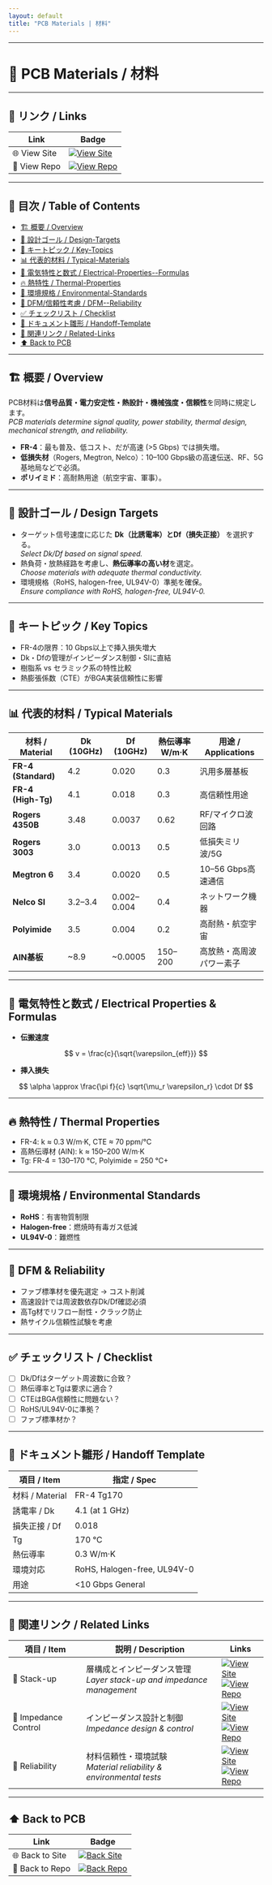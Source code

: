 ```yaml
---
layout: default
title: "PCB Materials | 材料"
---
```


---

# 🧪 PCB Materials / 材料

---

## 🔗 リンク / Links

| Link | Badge |
|---|---|
| 🌐 View Site | [![View Site](https://img.shields.io/badge/View-Site-brightgreen?logo=githubpages)](https://samizo-aitl.github.io/Edusemi-Plus/Assembly-Integration/PCB/materials) |
| 📂 View Repo | [![View Repo](https://img.shields.io/badge/View-Repo-blue?logo=github)](https://github.com/Samizo-AITL/Edusemi-Plus/blob/main/Assembly-Integration/PCB/materials.md) |

---

## 📑 目次 / Table of Contents
- [🏗 概要 / Overview](#-概要--overview)  
- [🎯 設計ゴール / Design-Targets](#-設計ゴール--design-targets)  
- [🔑 キートピック / Key-Topics](#-キートピック--key-topics)  
- [📊 代表的材料 / Typical-Materials](#-代表的材料--typical-materials)  
- [🧮 電気特性と数式 / Electrical-Properties--Formulas](#-電気特性と数式--electrical-properties--formulas)  
- [🔥 熱特性 / Thermal-Properties](#-熱特性--thermal-properties)  
- [🌱 環境規格 / Environmental-Standards](#-環境規格--environmental-standards)  
- [🧩 DFM/信頼性考慮 / DFM--Reliability](#-dfm信頼性考慮--dfm--reliability)  
- [✅ チェックリスト / Checklist](#-チェックリスト--checklist)  
- [🧭 ドキュメント雛形 / Handoff-Template](#-ドキュメント雛形--handoff-template)  
- [🔗 関連リンク / Related-Links](#-関連リンク--related-links)  
- [⬆️ Back to PCB](#️-back-to-pcb)  

---

## 🏗 概要 / Overview
PCB材料は**信号品質・電力安定性・熱設計・機械強度・信頼性**を同時に規定します。  
*PCB materials determine signal quality, power stability, thermal design, mechanical strength, and reliability.*

- **FR-4**：最も普及、低コスト、だが高速 (>5 Gbps) では損失増。  
- **低損失材**（Rogers, Megtron, Nelco）：10–100 Gbps級の高速伝送、RF、5G基地局などで必須。  
- **ポリイミド**：高耐熱用途（航空宇宙、軍事）。  

---

## 🎯 設計ゴール / Design Targets
- ターゲット信号速度に応じた **Dk（比誘電率）とDf（損失正接）** を選択する。  
  *Select Dk/Df based on signal speed.*  
- 熱負荷・放熱経路を考慮し、**熱伝導率の高い材**を選定。  
  *Choose materials with adequate thermal conductivity.*  
- 環境規格（RoHS, halogen-free, UL94V-0）準拠を確保。  
  *Ensure compliance with RoHS, halogen-free, UL94V-0.*  

---

## 🔑 キートピック / Key Topics
- FR-4の限界：10 Gbps以上で挿入損失増大  
- Dk・Dfの管理がインピーダンス制御・SIに直結  
- 樹脂系 vs セラミック系の特性比較  
- 熱膨張係数（CTE）がBGA実装信頼性に影響  

---

## 📊 代表的材料 / Typical Materials
| 材料 / Material | Dk (10GHz) | Df (10GHz) | 熱伝導率 W/m·K | 用途 / Applications |
|-----------------|-----------|------------|----------------|----------------------|
| **FR-4 (Standard)** | 4.2 | 0.020 | 0.3 | 汎用多層基板 |
| **FR-4 (High-Tg)** | 4.1 | 0.018 | 0.3 | 高信頼性用途 |
| **Rogers 4350B** | 3.48 | 0.0037 | 0.62 | RF/マイクロ波回路 |
| **Rogers 3003** | 3.0 | 0.0013 | 0.5 | 低損失ミリ波/5G |
| **Megtron 6** | 3.4 | 0.0020 | 0.5 | 10–56 Gbps高速通信 |
| **Nelco SI** | 3.2–3.4 | 0.002–0.004 | 0.4 | ネットワーク機器 |
| **Polyimide** | 3.5 | 0.004 | 0.2 | 高耐熱・航空宇宙 |
| **AlN基板** | ~8.9 | ~0.0005 | 150–200 | 高放熱・高周波パワー素子 |

---

## 🧮 電気特性と数式 / Electrical Properties & Formulas
- **伝搬速度**

$$
v = \frac{c}{\sqrt{\varepsilon_{eff}}}
$$

- **挿入損失**

$$
\alpha \approx \frac{\pi f}{c} \sqrt{\mu_r \varepsilon_r} \cdot Df
$$

---

## 🔥 熱特性 / Thermal Properties
- FR-4: k ≈ 0.3 W/m·K, CTE ≈ 70 ppm/°C  
- 高熱伝導材 (AlN): k ≈ 150–200 W/m·K  
- Tg: FR-4 = 130–170 °C, Polyimide = 250 °C+  

---

## 🌱 環境規格 / Environmental Standards
- **RoHS**：有害物質制限  
- **Halogen-free**：燃焼時有毒ガス低減  
- **UL94V-0**：難燃性  

---

## 🧩 DFM & Reliability
- ファブ標準材を優先選定 → コスト削減  
- 高速設計では周波数依存Dk/Df確認必須  
- 高Tg材でリフロー耐性・クラック防止  
- 熱サイクル信頼性試験を考慮  

---

## ✅ チェックリスト / Checklist
- [ ] Dk/Dfはターゲット周波数に合致？  
- [ ] 熱伝導率とTgは要求に適合？  
- [ ] CTEはBGA信頼性に問題ない？  
- [ ] RoHS/UL94V-0に準拠？  
- [ ] ファブ標準材か？  

---

## 🧭 ドキュメント雛形 / Handoff Template
| 項目 / Item | 指定 / Spec |
|---|---|
| 材料 / Material | FR-4 Tg170 |
| 誘電率 / Dk | 4.1 (at 1 GHz) |
| 損失正接 / Df | 0.018 |
| Tg | 170 °C |
| 熱伝導率 | 0.3 W/m·K |
| 環境対応 | RoHS, Halogen-free, UL94V-0 |
| 用途 | <10 Gbps General |

---

## 🔗 関連リンク / Related Links

| 項目 / Item | 説明 / Description | Links |
|-------------|-------------------|-------|
| 📖 Stack-up | 層構成とインピーダンス管理<br>*Layer stack-up and impedance management* | [![View Site](https://img.shields.io/badge/View-Site-brightgreen?style=for-the-badge&logo=githubpages)](./stackup.md)<br>[![View Repo](https://img.shields.io/badge/View-Repo-blue?style=for-the-badge&logo=github)](../PCB/stackup) |
| 📖 Impedance Control | インピーダンス設計と制御<br>*Impedance design & control* | [![View Site](https://img.shields.io/badge/View-Site-brightgreen?style=for-the-badge&logo=githubpages)](./impedance-control.md)<br>[![View Repo](https://img.shields.io/badge/View-Repo-blue?style=for-the-badge&logo=github)](../PCB/impedance-control) |
| 📖 Reliability | 材料信頼性・環境試験<br>*Material reliability & environmental tests* | [![View Site](https://img.shields.io/badge/View-Site-brightgreen?style=for-the-badge&logo=githubpages)](./reliability.md)<br>[![View Repo](https://img.shields.io/badge/View-Repo-blue?style=for-the-badge&logo=github)](../PCB/reliability) |

---

## ⬆️ Back to PCB

| Link | Badge |
|---|---|
| 🌐 Back to Site | [![Back Site](https://img.shields.io/badge/⬆️%20Back-Site-brightgreen?style=for-the-badge&logo=githubpages)](https://samizo-aitl.github.io/Edusemi-Plus/Assembly-Integration/PCB/) |
| 📂 Back to Repo | [![Back Repo](https://img.shields.io/badge/⬆️%20Back-Repo-blue?style=for-the-badge&logo=github)](https://github.com/Samizo-AITL/Edusemi-Plus/tree/main/Assembly-Integration/PCB) |
